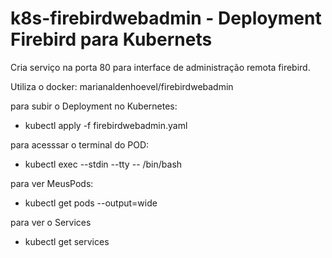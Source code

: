 # k8s-firebirdwebadmin - Deployment Firebird para Kubernets


Cria serviço na porta 80 para interface de administração remota firebird.

Utiliza o docker:  marianaldenhoevel/firebirdwebadmin 


para subir o Deployment no Kubernetes:
*    kubectl apply -f firebirdwebadmin.yaml
    
para acesssar o terminal do POD:
*    kubectl exec --stdin --tty  <MEUPODE> -- /bin/bash
  
para ver MeusPods:
*    kubectl get pods --output=wide
    
para ver o Services
*    kubectl get services
